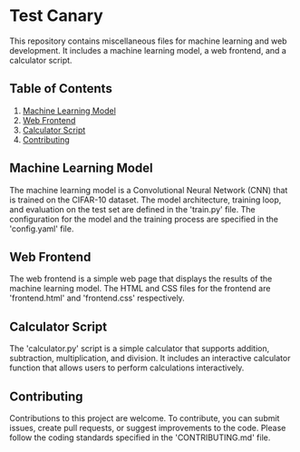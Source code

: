 # Test Canary
This repository contains miscellaneous files for machine learning and web development. It includes a machine learning model, a web frontend, and a calculator script.

## Table of Contents
1. [Machine Learning Model](#machine-learning-model)
2. [Web Frontend](#web-frontend)
3. [Calculator Script](#calculator-script)
4. [Contributing](#contributing)

## Machine Learning Model
The machine learning model is a Convolutional Neural Network (CNN) that is trained on the CIFAR-10 dataset. The model architecture, training loop, and evaluation on the test set are defined in the 'train.py' file. The configuration for the model and the training process are specified in the 'config.yaml' file.

## Web Frontend
The web frontend is a simple web page that displays the results of the machine learning model. The HTML and CSS files for the frontend are 'frontend.html' and 'frontend.css' respectively.

## Calculator Script
The 'calculator.py' script is a simple calculator that supports addition, subtraction, multiplication, and division. It includes an interactive calculator function that allows users to perform calculations interactively.

## Contributing
Contributions to this project are welcome. To contribute, you can submit issues, create pull requests, or suggest improvements to the code. Please follow the coding standards specified in the 'CONTRIBUTING.md' file.
